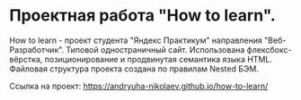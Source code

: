 # Проектная работа "How to learn".
How to learn - проект студента "Яндекс Практикум" направления "Веб-Разработчик".
Типовой одностраничный сайт.
Использована флексбокс-вёрстка, позиционирование и продвинутая семантика языка HTML. Файловая структура проекта создана по правилам Nested БЭМ.

Ссылка на проект: https://andryuha-nikolaev.github.io/how-to-learn/
